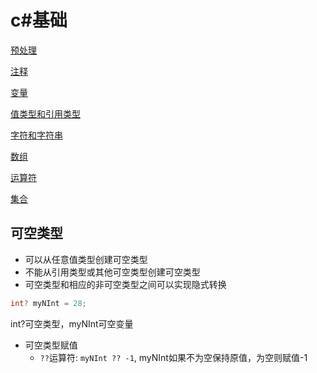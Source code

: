 # c\#基础

[预处理](csharp_preprocess.md)

[注释](csharp_annotation.md)

[变量](csharp_variable.md)

[值类型和引用类型](csharp_value_reference.md)

[字符和字符串](csharp_string.md)

[数组](csharp_array.md)

[运算符](csharp_operator.md)

[集合](csharp_set.md)

## 可空类型

- 可以从任意值类型创建可空类型
- 不能从引用类型或其他可空类型创建可空类型
- 可空类型和相应的非可空类型之间可以实现隐式转换

```c#
int? myNInt = 28;
```

int?可空类型，myNInt可空变量

- 可空类型赋值
  - `??`运算符: `myNInt ?? -1`, myNInt如果不为空保持原值，为空则赋值-1
